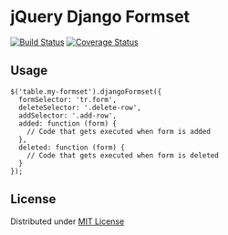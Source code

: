 jQuery Django Formset
=====================

[![Build Status](https://secure.travis-ci.org/treyhunner/jquery-django-formset.png?branch=master)](http://travis-ci.org/treyhunner/jquery-django-formset)
[![Coverage Status](https://coveralls.io/repos/treyhunner/jquery-django-formset/badge.png?branch=master)](https://coveralls.io/r/treyhunner/jquery-django-formset)

Usage
-----

    $('table.my-formset').djangoFormset({
      formSelector: 'tr.form',
      deleteSelector: '.delete-row',
      addSelector: '.add-row',
      added: function (form) {
        // Code that gets executed when form is added
      },
      deleted: function (form) {
        // Code that gets executed when form is deleted
      }
    });

License
-------

Distributed under [MIT License][]

[MIT License]: http://th.mit-license.org/2013
